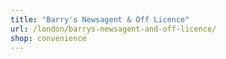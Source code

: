 ```yaml
---
title: "Barry's Newsagent & Off Licence"
url: /london/barrys-newsagent-and-off-licence/
shop: convenience
---
```

